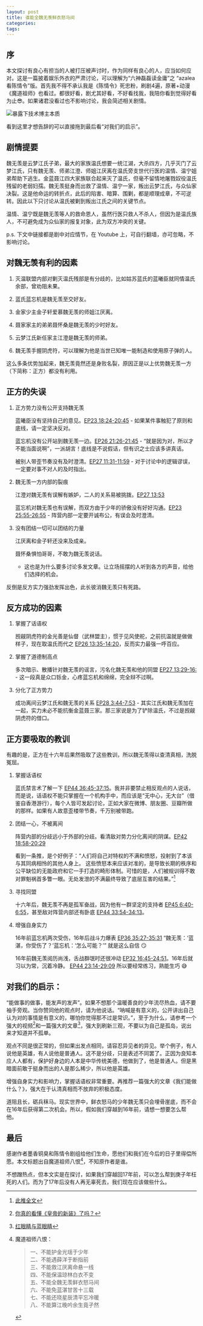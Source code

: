 ```yaml
---
layout: post
title: 谁能全魏无羡鲜衣怒马间
categories:
tags:
---
```


序
--

本文探讨有良心有担当的人被打压被声讨时，作为同样有良心的人，应当如何应对。这是一篇披着娱乐外衣的严肃讨论，可以理解为“六神磊磊读金庸”之 “azalea 看陈情令”版。首先我不得不承认我是《陈情令》死忠粉，刷剧4遍，原著+动漫《魔道祖师》也看过。都很好看，剧尤其好看，不好看找我，我陪你看到觉得好看为止😎。如果诸君没看过也不影响讨论，我会简述相关剧情。

![暴露下技术博主本质](/images/2020/02/chenqingling_flowchart.svg)

看到这里才想告辞的可以直接拖到最后看“对我们的启示”。

剧情提要
--------

魏无羡是云梦江氏子弟，最大的家族温氏想要一统江湖，大杀四方，几乎灭门了云梦江氏，只有魏无羡、师弟江澄、师姐江厌离在温氏旁支世代行医的温情、温宁姐弟帮助下逃生。金蓝聂江四大家族联合起来灭了温氏，但毫不留情地屠戮奴役温氏残留的老弱妇孺。魏无羡挺身而出救了温情、温宁一家，叛出云梦江氏，与众仙家决裂。这是他命运的转折点，此后的陷害、暗算、围剿，都是顺理成章，不可逆转。因此以下只讨论从温氏被剿到叛出江氏之间的关键节点。

温情、温宁既是魏无羡等人的救命恩人，虽然行医只救人不杀人，但因为是温氏族人，不可避免成为众仙家的报复对象，此为双方冲突的关键。

p.s. 下文中链接都是剧中对应情节，在 Youtube 上，可自行翻墙，亦可忽略，不影响讨论。

对魏无羡有利的因素
------------------

1. 灭温联盟内部对剿灭温氏残部是有分歧的，比如姑苏蓝氏的蓝曦臣就同情温氏余部，曾劝阻未果。

2. 蓝氏蓝忘机是魏无羡至交好友。

3. 金家少主金子轩爱慕魏无羡的师姐江厌离。

4. 聂家家主的弟弟聂怀桑是魏无羡的少时好友。

5. 云梦江氏新任家主江澄是魏无羡的师弟。

6. 魏无羡手握阴虎符，可以理解为他是当世已知唯一能制造和使用原子弹的人。

这么多条优势加起来，魏无羡竟然还是身败名裂，原因正是以上优势魏无羡一方（下简称：正方）都没有利用。

正方的失误
----------

1. 正方势力没有公开支持魏无羡

   蓝曦臣没有坚持自己的意见。[EP23 18:24-20:45](https://youtu.be/m3YQX51sE60?t=1104) - 如果某件事触犯了原则和底线，请一定坚决反对。

   蓝忘机没有公开站到魏无羡一边。[EP26 21:26-21:45](https://youtu.be/ke4Heqip8DM?t=1286) - “就是因为对，所以才不能当面说啊”，一派胡言！底线是不说假话，但有识之士应该多讲真话。
   
   被别人带歪节奏没有及时澄清。[EP27 11:31-11:59](https://youtu.be/2kkK9bM9gvE?t=691) - 对于讨论中的逻辑谬误，一定要对事不对人的及时指出。

2. 魏无羡一方内部的裂痕

   江澄对魏无羡有误解有嫉妒，二人的关系易被挑拨。[EP27 13:53](https://youtu.be/2kkK9bM9gvE?t=833)

   蓝忘机对魏无羡也有误解，而双方由于少年的骄傲没有好好沟通。[EP23 25:55-26:55](https://youtu.be/m3YQX51sE60?t=1555) - 阵营内部一定要开诚布公，有误会及时澄清。

3. 没有团结一切可以团结的力量

   江厌离和金子轩还没来及成亲。

   聂怀桑惧怕哥哥，不敢为魏无羡说话。

   - 这也是为什么要多讨论多发文章。让立场摇摆的人听到各方的声音，给他们选择的机会。

反倒是反方实力强劲发挥出色，此长彼消魏无羡只有死路。

反方成功的因素
--------------

1. 掌握了话语权

   觊觎阴虎符的金光善是仙督（武林盟主），惯于见风使舵，之前抗温就是做做样子，现在取温氏而代之 [EP26 13:35-14:20](https://youtu.be/ke4Heqip8DM?t=815)，反而实力最强一呼百应。

2. 掌握了道德制高点

   多次暗示、散播针对魏无羡的谣言，污名化魏无羡和他的同盟 [EP27 13:29-16:](https://youtu.be/2kkK9bM9gvE?t=809) - 这一段真是众口铄金，心疼蓝忘机和绵绵，完全辩不过啊。

3. 分化了正方势力

   成功离间云梦江氏和魏无羡的关系 [EP28 3:44-7:53](https://youtu.be/SPI0xkirNgU?t=224) - 其实江氏和魏无羡加在一起，实力未必不能抗衡金蓝聂三家。那三家说是为了铲除温氏，不过是觊觎阴虎符的借口。

正方要吸取的教训
----------------

有趣的是，正方在十六年后果然吸取了这些教训，所以魏无羡得以查清真相，洗脱冤屈。

1. 掌握话语权

   蓝氏禁言术了解一下 [EP44 36:45-37:15](https://youtu.be/LPQxdhIG0Ns?t=2205)。我并非要禁止相反观点的人说话，而是说，话语权不能只掌握在一个机构手中，而应该是“无中心，无大台”（借鉴自香港游行），每个人皆可发起讨论，正如大家在微博、朋友圈、豆瓣所做的那样。如果有人故意歪楼带节奏，千万别被带跑。

2. 团结一心，不被离间

   阵营内部的分歧远小于外部的分歧。看清敌对势力分化离间的阴谋。[EP42 18:58-20:29](https://youtu.be/IWNjDZ3oir0?t=1138)

   看到一条推，是个好例子：“人们将自己对特权的不满和愤怒，投射到了本该与其同病相怜的其他人身上。
这些愤怒本来应该对准的，是导致长期的秩序和公平缺位的无能政府和它一手打造的畸形体制。可惜的是，人们被规训得不敢对罪魁祸首多瞥一眼。无处发泄的不满最终导致了底层互害的结果。”[^1]

3. 寻找同盟

   十六年后，魏无羡不再是孤军奋战，因为他有一群坚定的支持者 [EP45 6:40-6:55](https://youtu.be/l1AwdfmA1Yo?t=400)，甚至敌对阵营内部还有卧底 [EP44 33:54-34:13](https://youtu.be/LPQxdhIG0Ns?t=2034)。

4. 增强自身实力

   16年前蓝忘机两次受伤，16年后战斗力爆表 [EP36 35:27-35:31](https://youtu.be/jB5QOPqCmsg?t=2127) “魏无羡：‘蓝湛，你受伤了？’蓝忘机：‘怎么可能？’” 就是这么自信 😏

   16年前魏无羡阅历尚浅，舌战群氓时还很冲动 [EP32 16:45-24:51](https://youtu.be/3Rk6T0kOGrI?t=1005)。16年后就习以为常，沉着冷静。 [EP44 23:14-29:09](https://youtu.be/LPQxdhIG0Ns?t=1396) 所以要经常练习，熟能生巧 😅

对我们的启示：
-------------

“能做事的做事，能发声的发声”。如果不想那个温暖善良的少年流尽热血，请不要袖手旁观。当你赞同他的观点时，请为他说话。“呐喊是有意义的，公开讲出自己认为对的事情是有意义的，哪怕你觉得那不过是常识。”，至于为什么，请参考一个强大的视频[^2]和一篇强大的文章[^3]，强大到刷新三观，不要以为自己是孤岛，说出来才知道并不孤单。

观点不同是很正常的，但如果出发点相同，请容忍异见者的异见。举个例子，有人说他是英雄，有人说他是普通人。这不是分歧，只是表述不同罢了。正因为良知本应人人都有，保护好身边的人本是中华传统美德，他做到了，他是普通人。但是黑暗面前敢于挺身而出的人是那么稀少，所以他是英雄。

增强自身实力和影响力，掌握话语权非常重要。再推荐一篇强大的文章《我们能做什么？》，强大在于认清真相而不放弃的积极态度。

道阻且长，砺兵秣马。现实世界中，鲜衣怒马的少年魏无羡只会埋骨崖底，而不会在16年后获得第二次机会。所以，假如我们穿越到16年前，请想一想要怎么帮他。

最后
----

感谢作者墨香铜臭和陈情令剧组给他们生命，愿他们和我们在今后的日子里得偿所愿。本文标题出自魔道祖师八恨[^5]，不知原作者是谁。

不想蹭热点，但本文实是在探讨，如果我们穿越回17年前，可以怎么帮到庚子年枉死的人们。而为了17年后没有人再无辜死去，我们现在应该做些什么。

[^1]: [此推全文](https://twitter.com/IreneFu13/status/1225790766225616896)
[^2]: [你真的看懂《皇帝的新装》了吗？](https://m.bilibili.com/video/av27732823)
[^3]: [红眼睛与蓝眼睛](https://www.douban.com/note/722016460/)
[^4]: [我们能做什么？](https://www.douban.com/note/745786657/)
[^5]: 魔道祖师八恨：
    > 一、不能护金光瑶于少年  
    > 二、不能遇薛洋于断指前  
    > 三、不能救江厌离命悬一线  
    > 四、不能保温琼林白衣不变  
    > 五、不能全魏无羡鲜衣怒马间  
    > 六、不能免蓝湛甘苦十三载  
    > 七、不能还晓星辰清平忘冷暖  
    > 八、不能算江晚吟余生竟孑然
